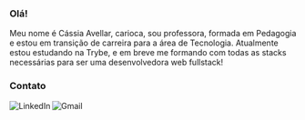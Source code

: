 ### Olá!

Meu nome é Cássia Avellar, carioca, sou professora, formada em Pedagogia e estou em transição de carreira para a área de Tecnologia.
Atualmente estou estudando na Trybe, e em breve me formando com todas as stacks necessárias para ser uma desenvolvedora web fullstack!

### Contato 

<a href="www.linkedin.com/in/cassia-avellar"><img align=left alt="LinkedIn" src="https://img.shields.io/badge/LinkedIn-0077B5?style=for-the-badge&logo=linkedin&logoColor=white" /></a>

<a href="mailto:c.m.avellar@gmail.com"><img align=left alt="Gmail" src="https://img.shields.io/badge/Gmail-D14836?style=for-the-badge&logo=gmail&logoColor=white" /></a> 


